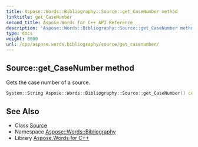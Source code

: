 ```yaml
---
title: Aspose::Words::Bibliography::Source::get_CaseNumber method
linktitle: get_CaseNumber
second_title: Aspose.Words for C++ API Reference
description: 'Aspose::Words::Bibliography::Source::get_CaseNumber method. Gets the case number of a source in C++.'
type: docs
weight: 8000
url: /cpp/aspose.words.bibliography/source/get_casenumber/
---
```

## Source::get_CaseNumber method


Gets the case number of a source.

```cpp
System::String Aspose::Words::Bibliography::Source::get_CaseNumber() const
```

## See Also

* Class [Source](../)
* Namespace [Aspose::Words::Bibliography](../../)
* Library [Aspose.Words for C++](../../../)

